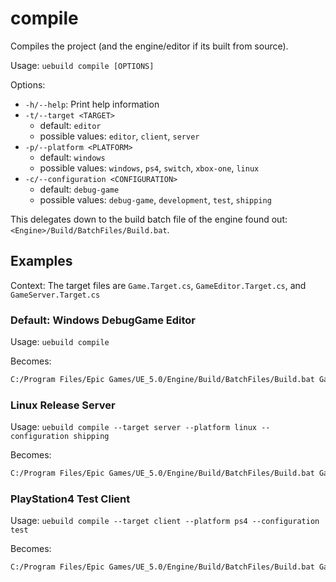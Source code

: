 # compile

Compiles the project (and the engine/editor if its built from source).

Usage: `uebuild compile [OPTIONS]`

Options:
* `-h/--help`: Print help information
* `-t/--target <TARGET>`
	* default: `editor`
	* possible values: `editor`, `client`, `server`
* `-p/--platform <PLATFORM>`
	* default: `windows`
	* possible values: `windows`, `ps4`, `switch`, `xbox-one`, `linux`
* `-c/--configuration <CONFIGURATION>`
	* default: `debug-game`
	* possible values: `debug-game`, `development`, `test`, `shipping`

This delegates down to the build batch file of the engine found out: `<Engine>/Build/BatchFiles/Build.bat`.

## Examples

Context: The target files are `Game.Target.cs`, `GameEditor.Target.cs`, and `GameServer.Target.cs`

### Default: Windows DebugGame Editor

Usage: `uebuild compile`

Becomes:

```sh
C:/Program Files/Epic Games/UE_5.0/Engine/Build/BatchFiles/Build.bat Game DebugGame Win64
```

### Linux Release Server

Usage: `uebuild compile --target server --platform linux --configuration shipping`

Becomes:

```sh
C:/Program Files/Epic Games/UE_5.0/Engine/Build/BatchFiles/Build.bat GameServer Shipping Linux
```

### PlayStation4 Test Client

Usage: `uebuild compile --target client --platform ps4 --configuration test`

Becomes:

```sh
C:/Program Files/Epic Games/UE_5.0/Engine/Build/BatchFiles/Build.bat Game Test PS4
```

